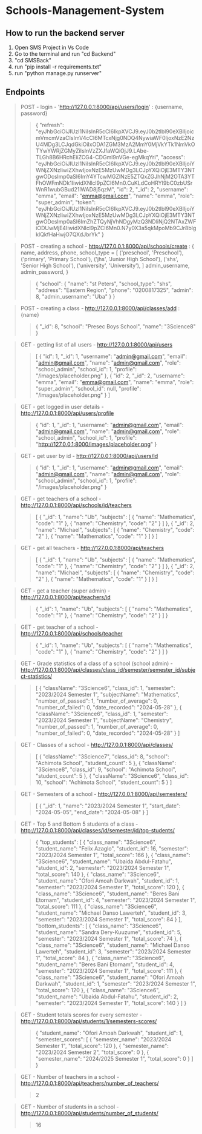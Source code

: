 # Schools-Management-System
## How to run the backend server
1. Open SMS Project in Vs Code
2. Go to the terminal and run "cd Backend"
3. "cd SMSBack"
4. run "pip install -r requirements.txt"
5. run "python manage.py runserver"

## Endpoints
> POST - login - 'http://127.0.0.1:8000/api/users/login' : {username, password}
>> {
    "refresh": "eyJhbGciOiJIUzI1NiIsInR5cCI6IkpXVCJ9.eyJ0b2tlbl90eXBlIjoicmVmcmVzaCIsImV4cCI6MTcxNjg0NDQ4NywiaWF0IjoxNzE2NzU4MDg3LCJqdGkiOiIxODA1ZGM3MzA2MmY0MjVkYTk1NmVkOTYwYWRjZGMyZiIsInVzZXJfaWQiOjJ9.LAbe-TLGh8B6HRchEiiZCG4-CDGml9nVGe-egMkqYrI",
    "access": "eyJhbGciOiJIUzI1NiIsInR5cCI6IkpXVCJ9.eyJ0b2tlbl90eXBlIjoiYWNjZXNzIiwiZXhwIjoxNzE5MzUwMDg3LCJpYXQiOjE3MTY3NTgwODcsImp0aSI6ImY4YTcwMGZlNzE5ZTQxZGJhNjM2OTA3YTFhOWFmNDk1IiwidXNlcl9pZCI6Mn0.CuKLdCoHRYI9bC0zbUSrWnR1wubGBud21lWAD8j5qzM",
    "id": 2,
    "_id": 2,
    "username": "emma",
    "email": "emma@gmail.com",
    "name": "emma",
    "role": "super_admin",
    "token": "eyJhbGciOiJIUzI1NiIsInR5cCI6IkpXVCJ9.eyJ0b2tlbl90eXBlIjoiYWNjZXNzIiwiZXhwIjoxNzE5MzUwMDg3LCJpYXQiOjE3MTY3NTgwODcsImp0aSI6ImZhZTQyNjVhNDgyMzQ3NDliNjQ2NTAxZWFiODUwMjE4IiwidXNlcl9pZCI6Mn0.N7y0X3a5qkMpoMb9CJr8blgklQkfHaHwjO7QXdJbrYk"
}

> POST - creating a school - http://127.0.0.1:8000/api/schools/create : {
        name, 
        address, 
        phone, 
        school_type =   [
                    ('preschool', 'Preschool'),
                    ('primary', 'Primary School'),
                    ('jhs', 'Junior High School'),
                    ('shs', 'Senior High School'),
                    ('university', 'University'),
                ]
        admin_username,
        admin_password,
    }
>> {
    "school": {
        "name": "st Peters",
        "school_type": "shs",
        "address": "Eastern Region",
        "phone": "0200817325",
        "admin": 8,
        "admin_username": "Uba"
    }
}

> POST - creating a class - http://127.0.0.1:8000/api/classes/add : {name}
>> {
    "_id": 8,
    "school": "Presec Boys School",
    "name": "3Science8"
}

> GET - getting list of all users - http://127.0.0.1:8000/api/users 
>> [
    {
        "id": 1,
        "_id": 1,
        "username": "admin@gmail.com",
        "email": "admin@gmail.com",
        "name": "admin@gmail.com",
        "role": "school_admin",
        "school_id": 1,
        "profile": "/images/placeholder.png"
    },
    {
        "id": 2,
        "_id": 2,
        "username": "emma",
        "email": "emma@gmail.com",
        "name": "emma",
        "role": "super_admin",
        "school_id": null,
        "profile": "/images/placeholder.png"
    }
]

> GET - get logged in user details - http://127.0.0.1:8000/api/users/profile
>> {
    "id": 1,
    "_id": 1,
    "username": "admin@gmail.com",
    "email": "admin@gmail.com",
    "name": "admin@gmail.com",
    "role": "school_admin",
    "school_id": 1,
    "profile": "http://127.0.0.1:8000/images/placeholder.png"
}

> GET - get user by id - http://127.0.0.1:8000/api/users/id 
>> {
        "id": 1,
        "_id": 1,
        "username": "admin@gmail.com",
        "email": "admin@gmail.com",
        "name": "admin@gmail.com",
        "role": "school_admin",
        "school_id": 1,
        "profile": "/images/placeholder.png"
    }

> GET - get teachers of a school - http://127.0.0.1:8000/api/schools/id/teachers 
>> [
    {
        "_id": 1,
        "name": "Ub",
        "subjects": [
            {
                "name": "Mathematics",
                "code": "1"
            },
            {
                "name": "Chemistry",
                "code": "2"
            }
        ]
    },
    {
        "_id": 2,
        "name": "Michael",
        "subjects": [
            {
                "name": "Chemistry",
                "code": "2"
            },
            {
                "name": "Mathematics",
                "code": "1"
            }
        ]
    }
]

> GET - get all teachers - http://127.0.0.1:8000/api/teachers
>> [
    {
        "_id": 1,
        "name": "Ub",
        "subjects": [
            {
                "name": "Mathematics",
                "code": "1"
            },
            {
                "name": "Chemistry",
                "code": "2"
            }
        ]
    },
    {
        "_id": 2,
        "name": "Michael",
        "subjects": [
            {
                "name": "Chemistry",
                "code": "2"
            },
            {
                "name": "Mathematics",
                "code": "1"
            }
        ]
    }
]

> GET - get a teacher (super admin) - http://127.0.0.1:8000/api/teachers/id
>> {
        "_id": 1,
        "name": "Ub",
        "subjects": [
            {
                "name": "Mathematics",
                "code": "1"
            },
            {
                "name": "Chemistry",
                "code": "2"
            }
        ]
    }

> GET - get teacher of a school - http://127.0.0.1:8000/api/schools/teacher
>>  {
        "_id": 1,
        "name": "Ub",
        "subjects": [
            {
                "name": "Mathematics",
                "code": "1"
            },
            {
                "name": "Chemistry",
                "code": "2"
            }
        ]
    }

> GET - Grade statistics of a class of a school (school admin) - http://127.0.0.1:8000/api/classes/class_id/semester/semester_id/subject-statistics/

>> [
    {
        "className": "3Science6",
        "class_id": 1,
        "semester": "2023/2024 Semester 1",
        "subjectName": "Mathematics",
        "number_of_passed": 1,
        "number_of_average": 0,
        "number_of_failed": 0,
        "date_recorded": "2024-05-28"
    },
    {
        "className": "3Science6",
        "class_id": 1,
        "semester": "2023/2024 Semester 1",
        "subjectName": "Chemistry",
        "number_of_passed": 1,
        "number_of_average": 0,
        "number_of_failed": 0,
        "date_recorded": "2024-05-28"
    }
]

> GET - Classes of a school - http://127.0.0.1:8000/api/classes/
>> [
    {
        "className": "3Science7",
        "class_id": 8,
        "school": "Achimota School",
        "student_count": 5
    },
    {
        "className": "3Science8",
        "class_id": 9,
        "school": "Achimota School",
        "student_count": 5
    },
    {
        "className": "3Science6",
        "class_id": 10,
        "school": "Achimota School",
        "student_count": 5
    }
]

> GET - Semesters of a school - http://127.0.0.1:8000/api/semesters/
>> [
    {
        "_id": 1,
        "name": "2023/2024 Semester 1",
        "start_date": "2024-05-05",
        "end_date": "2024-05-08"
    }
]

> GET - Top 5 and Bottom 5 students of a class - http://127.0.0.1:8000/api/classes/id/semester/id/top-students/

>> {
    "top_students": [
        {
            "class_name": "3Science6",
            "student_name": "Felix Azaglo",
            "student_id": 16,
            "semester": "2023/2024 Semester 1",
            "total_score": 166
        },
        {
            "class_name": "3Science6",
            "student_name": "Ubaida Abdul-Fatahu",
            "student_id": 2,
            "semester": "2023/2024 Semester 1",
            "total_score": 140
        },
        {
            "class_name": "3Science6",
            "student_name": "Ofori Amoah Darkwah",
            "student_id": 1,
            "semester": "2023/2024 Semester 1",
            "total_score": 120
        },
        {
            "class_name": "3Science6",
            "student_name": "Beres Bani Etornam",
            "student_id": 4,
            "semester": "2023/2024 Semester 1",
            "total_score": 111
        },
        {
            "class_name": "3Science6",
            "student_name": "Michael Danso Lawerteh",
            "student_id": 3,
            "semester": "2023/2024 Semester 1",
            "total_score": 84
        }
    ],
    "bottom_students": [
        {
            "class_name": "3Science6",
            "student_name": "Sandra Dery-Kuuzume",
            "student_id": 5,
            "semester": "2023/2024 Semester 1",
            "total_score": 74
        },
        {
            "class_name": "3Science6",
            "student_name": "Michael Danso Lawerteh",
            "student_id": 3,
            "semester": "2023/2024 Semester 1",
            "total_score": 84
        },
        {
            "class_name": "3Science6",
            "student_name": "Beres Bani Etornam",
            "student_id": 4,
            "semester": "2023/2024 Semester 1",
            "total_score": 111
        },
        {
            "class_name": "3Science6",
            "student_name": "Ofori Amoah Darkwah",
            "student_id": 1,
            "semester": "2023/2024 Semester 1",
            "total_score": 120
        },
        {
            "class_name": "3Science6",
            "student_name": "Ubaida Abdul-Fatahu",
            "student_id": 2,
            "semester": "2023/2024 Semester 1",
            "total_score": 140
        }
    ]
}


> GET - Student totals scores for every semester - http://127.0.0.1:8000/api/students/1/semesters-scores/
>> {
    "student_name": "Ofori Amoah Darkwah",
    "student_id": 1,
    "semester_scores": [
        {
            "semester_name": "2023/2024 Semester 1",
            "total_score": 120
        },
        {
            "semester_name": "2023/2024 Semester 2",
            "total_score": 0
        },
        {
            "semester_name": "2024/2025 Semester 1",
            "total_score": 0
        }
    ]
}


> GET - Number of teachers in a school - http://127.0.0.1:8000/api/teachers/number_of_teachers/
>> 2


> GET - Number of students in a school - http://127.0.0.1:8000/api/students/number_of_students/
>> 16